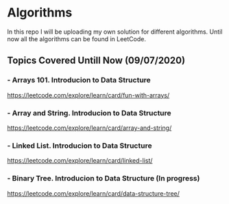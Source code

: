 # Algorithms
In this repo I will be uploading my own solution for different algorithms. Until now all the algorithms can be found in LeetCode.

## Topics Covered Untill Now (09/07/2020)

### - Arrays 101. Introducion to Data Structure
https://leetcode.com/explore/learn/card/fun-with-arrays/

### - Array and String. Introducion to Data Structure
https://leetcode.com/explore/learn/card/array-and-string/

### - Linked List. Introducion to Data Structure
https://leetcode.com/explore/learn/card/linked-list/

### - Binary Tree.  Introducion to Data Structure (In progress)
https://leetcode.com/explore/learn/card/data-structure-tree/
